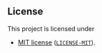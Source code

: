 ## License

This project is licensed under

- [MIT license](https://opensource.org/licenses/MIT) ([`LICENSE-MIT`](https://github.com/rjpeng98/ETASbootstrap/blob/main/LICENSE)).


